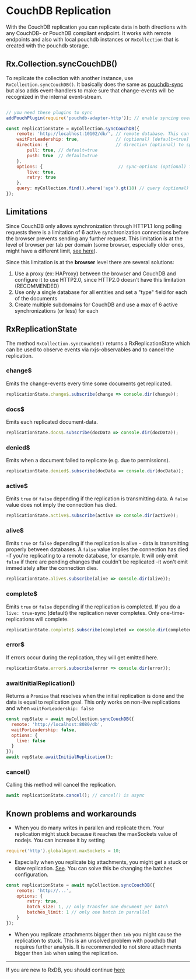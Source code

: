 # CouchDB Replication

With the CouchDB replication you can replicate data in both directions with any CouchDB- or PouchDB compliant endpoint.
It works with remote endpoints and also with local pouchdb instances or `RxCollection` that is created with the pouchdb storage.


## Rx.Collection.syncCouchDB()
To replicate the collection with another instance, use `RxCollection.syncCouchDB()`.
It basically does the same as [pouchdb-sync](https://pouchdb.com/guides/replication.html) but also adds event-handlers to make sure that change-events will be recognized in the internal event-stream.

```js

// you need these plugins to sync
addPouchPlugin(require('pouchdb-adapter-http')); // enable syncing over http (remote database)

const replicationState = myCollection.syncCouchDB({
    remote: 'http://localhost:10102/db/', // remote database. This can be the serverURL, another RxCollection or a PouchDB-instance
    waitForLeadership: true,              // (optional) [default=true] to save performance, the sync starts on leader-instance only
    direction: {                          // direction (optional) to specify sync-directions
        pull: true, // default=true
        push: true  // default=true
    },
    options: {                             // sync-options (optional) from https://pouchdb.com/api.html#replication
        live: true,
        retry: true
    },
    query: myCollection.find().where('age').gt(18) // query (optional) only documents that match that query will be synchronised
});
```

## Limitations
Since CouchDB only allows synchronization through HTTP1.1 long polling requests there is a limitation of 6 active synchronization connections before the browser prevents sending any further request. This limitation is at the level of browser per tab per domain (some browser, especially older ones, might have a different limit, [see here](https://docs.pushtechnology.com/cloud/latest/manual/html/designguide/solution/support/connection_limitations.html)).

Since this limitation is at the **browser** level there are several solutions:
 1. Use a proxy (ex: HAProxy) between the browser and CouchDB and configure it to use HTTP2.0, since HTTP2.0 doesn't have this limitation (RECOMMENDED)
 2. Use only a single database for all entities and set a "type" field for each of the documents
 3. Create multiple subdomains for CouchDB and use a max of 6 active synchronizations (or less) for each

## RxReplicationState
The method `RxCollection.syncCouchDB()` returns a RxReplicationState which can be used to observe events via rxjs-observables and to cancel the replication.

### change$
Emits the change-events every time some documents get replicated.

```js
replicationState.change$.subscribe(change => console.dir(change));
```

### docs$
Emits each replicated document-data.

```js
replicationState.docs$.subscribe(docData => console.dir(docData));
```

### denied$
Emits when a document failed to replicate (e.g. due to permissions).

```js
replicationState.denied$.subscribe(docData => console.dir(docData));
```

### active$
Emits `true` or `false` depending if the replication is transmitting data. A `false` value does not imply the connection has died.

```js
replicationState.active$.subscribe(active => console.dir(active));
```

### alive$
Emits `true` or `false` depending if the replication is alive - data is transmitting properly between databases. A `false` value implies the connection has died -if you're replicating to a remote database, for example. It will only emit `false` if there are pending changes that couldn't be replicated -it won't emit immediately after the connection dies.

```js
replicationState.alive$.subscribe(alive => console.dir(alive));
```

### complete$
Emits `true` or `false` depending if the replication is completed.
If you do a `live: true`-sync (default) the replication never completes.
Only one-time-replications will complete.

```js
replicationState.complete$.subscribe(completed => console.dir(completed));
```

### error$
If errors occur during the replication, they will get emitted here.

```js
replicationState.error$.subscribe(error => console.dir(error));
```

### awaitInitialReplication()

Returns a `Promise` that resolves when the initial replication is done and the data is equal to replication goal.
This only works on non-live replications and when `waitForLeadership: false`

```js
const repState = await myCollection.syncCouchDB({
  remote: 'http://localhost:8080/db',
  waitForLeadership: false,
  options: {
    live: false
  }
});
await repState.awaitInitialReplication();
```


### cancel()
Calling this method will cancel the replication.
```js
await replicationState.cancel(); // cancel() is async
```

## Known problems and workarounds
  - When you do many writes in parallen and replicate them. Your replication might stuck because it reaches the maxSockets value of nodejs. You can increase it by setting
```js
require('http').globalAgent.maxSockets = 10;
```  
  - Especially when you replicate big attachments, you might get a stuck or slow replication. [See](https://pouchdb.com/errors.html#replicating_attachments_slow). You can solve this be changing the batches configuration.
```js
const replicationState = await myCollection.syncCouchDB({
    remote: 'http://...',
    options: {
        retry: true,
        batch_size: 1, // only transfer one document per batch
        batches_limit: 1 // only one batch in parrallel
    }
}); 
```
  - When you replicate attachments bigger then `1mb` you might cause the replication to stuck. This is an unsolved problem with pouchdb that requires further analysis. It is recommended to not store attachments bigger then `1mb` when using the replication.

--------------------------------------------------------------------------------

If you are new to RxDB, you should continue [here](./replication-graphql.md)
